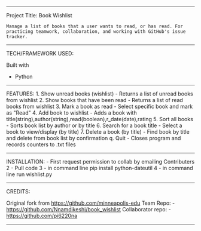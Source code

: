 **************************************************************************************************************************************
Project Title: Book Wishlist

	Manage a list of books that a user wants to read, or has read. For practicing teamwork, collaboration, and working with GitHub's issue tracker.

**************************************************************************************************************************************

TECH/FRAMEWORK USED:

Built with
   - Python
	
**************************************************************************************************************************************

FEATURES:
	    1. Show unread books (wishlist)
			- Returns a list of unread books from wishlist
        2. Show books that have been read
			- Returns a list of read books from wishlist
        3. Mark a book as read
			- Select specific book and mark as "Read"
        4. Add book to wishlist
			- Adds a book with title(string),author(string),read(boolean),r_date(date),rating
        5. Sort all books
			- Sorts book list by author or by title
        6. Search for a book title
			- Select a book to view/display (by title)
	    7. Delete a book (by title)
			- Find book by title and delete from book list by confirmation
        q. Quit
			- Closes program and records counters to .txt files

**************************************************************************************************************************************

INSTALLATION:
	- First request permission to collab by emailing Contributers
	2 - Pull code
	3 - in command line pip install python-dateutil
	4 - in command line run wishlist.py
	
**************************************************************************************************************************************
CREDITS:

Original fork from https://github.com/minneapolis-edu
Team Repo: - https://github.com/Nnamdikeshi/book_wishlist
Collaborator repo: 
		   - https://github.com/pi6220na


**************************************************************************************************************************************


